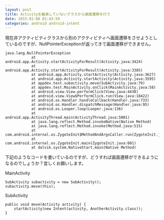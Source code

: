 ```yaml
---
layout: post
title: Activityを継承していないクラスから画面遷移を行う
date: 2015-01-08 01:43:59
categories: android android-intent
---
```

<!-- {% raw %} -->
<p>現在非アクティビティクラスから別のアクティビティへ画面遷移をさせようとしているのですが、NullPointerExceptionが返ってきて画面遷移ができません。</p>

<pre><code>java.lang.NullPointerException
            at android.app.Activity.startActivityForResult(Activity.java:3424)
            at android.app.Activity.startActivityForResult(Activity.java:3385)
            at android.app.Activity.startActivity(Activity.java:3627)
            at android.app.Activity.startActivity(Activity.java:3595)
            at appdev.test.subactivity.move(SubActivity.java:79)
            at appdev.test.MainActivity.onClick(MainActivity.java:58)
            at android.view.View.performClick(View.java:4438)
            at android.view.View$PerformClick.run(View.java:18422)
            at android.os.Handler.handleCallback(Handler.java:733)
            at android.os.Handler.dispatchMessage(Handler.java:95)
            at android.os.Looper.loop(Looper.java:136)
            at android.app.ActivityThread.main(ActivityThread.java:5001)
            at java.lang.reflect.Method.invokeNative(Native Method)
            at java.lang.reflect.Method.invoke(Method.java:515)
            at com.android.internal.os.ZygoteInit$MethodAndArgsCaller.run(ZygoteInit.java:785)
            at com.android.internal.os.ZygoteInit.main(ZygoteInit.java:601)
            at dalvik.system.NativeStart.main(Native Method)
</code></pre>

<p>下記のようなコードを書いているのですが、どうすれば画面遷移ができるようになるのでしょうか？宜しくお願いします。</p>

<p>MainActivity</p>

<pre><code>SubActivity subactivity = new SubActivity();
subactivity.move(this);
</code></pre>

<p>SubActivity</p>

<pre><code>public void move(Activity activity) {            
    startActivity(new Intent(activity, AnotherActivity.class));
}
</code></pre>
<!-- {% endraw %} -->
